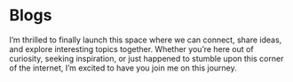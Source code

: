 # Blogs

I’m thrilled to finally launch this space where we can connect, share ideas, and explore interesting topics together. Whether you’re here out of curiosity, seeking inspiration, or just happened to stumble upon this corner of the internet, I’m excited to have you join me on this journey.
